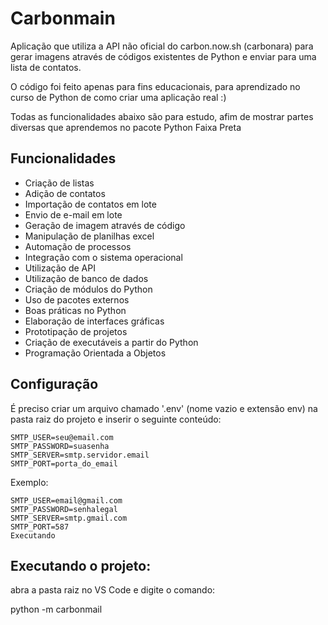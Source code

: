 # Carbonmain
Aplicação que utiliza a API não oficial do carbon.now.sh (carbonara) para gerar imagens através de códigos existentes de Python e enviar para uma lista de contatos.

O código foi feito apenas para fins educacionais, para aprendizado no curso de Python de como criar uma aplicação real :)

Todas as funcionalidades abaixo são para estudo, afim de mostrar partes diversas que aprendemos no pacote Python Faixa Preta

## Funcionalidades
- Criação de listas
- Adição de contatos
- Importação de contatos em lote
- Envio de e-mail em lote
- Geração de imagem através de código
- Manipulação de planilhas excel
- Automação de processos
- Integração com o sistema operacional
- Utilização de API
- Utilização de banco de dados
- Criação de módulos do Python
- Uso de pacotes externos
- Boas práticas no Python
- Elaboração de interfaces gráficas
- Prototipação de projetos
- Criação de executáveis a partir do Python
- Programação Orientada a Objetos

## Configuração

É preciso criar um arquivo chamado '.env' (nome vazio e extensão env) na pasta raiz do projeto e inserir o seguinte conteúdo:

    SMTP_USER=seu@email.com
    SMTP_PASSWORD=suasenha
    SMTP_SERVER=smtp.servidor.email
    SMTP_PORT=porta_do_email

Exemplo:

    SMTP_USER=email@gmail.com
    SMTP_PASSWORD=senhalegal
    SMTP_SERVER=smtp.gmail.com
    SMTP_PORT=587
    Executando

## Executando o projeto:

abra a pasta raiz no VS Code e digite o comando:

python -m carbonmail
